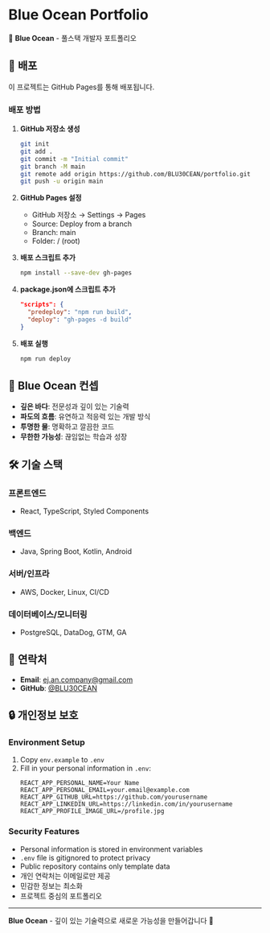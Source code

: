 # Blue Ocean Portfolio

🌊 **Blue Ocean** - 풀스택 개발자 포트폴리오

## 🚀 배포

이 프로젝트는 GitHub Pages를 통해 배포됩니다.

### 배포 방법

1. **GitHub 저장소 생성**
   ```bash
   git init
   git add .
   git commit -m "Initial commit"
   git branch -M main
   git remote add origin https://github.com/BLU30CEAN/portfolio.git
   git push -u origin main
   ```

2. **GitHub Pages 설정**
   - GitHub 저장소 → Settings → Pages
   - Source: Deploy from a branch
   - Branch: main
   - Folder: / (root)

3. **배포 스크립트 추가**
   ```bash
   npm install --save-dev gh-pages
   ```

4. **package.json에 스크립트 추가**
   ```json
   "scripts": {
     "predeploy": "npm run build",
     "deploy": "gh-pages -d build"
   }
   ```

5. **배포 실행**
   ```bash
   npm run deploy
   ```

## 🎨 Blue Ocean 컨셉

- **깊은 바다**: 전문성과 깊이 있는 기술력
- **파도의 흐름**: 유연하고 적응력 있는 개발 방식
- **투명한 물**: 명확하고 깔끔한 코드
- **무한한 가능성**: 끊임없는 학습과 성장

## 🛠 기술 스택

### 프론트엔드
- React, TypeScript, Styled Components

### 백엔드
- Java, Spring Boot, Kotlin, Android

### 서버/인프라
- AWS, Docker, Linux, CI/CD

### 데이터베이스/모니터링
- PostgreSQL, DataDog, GTM, GA

## 📧 연락처

- **Email**: ej.an.company@gmail.com
- **GitHub**: [@BLU30CEAN](https://github.com/BLU30CEAN)

## 🔒 개인정보 보호

### Environment Setup
1. Copy `env.example` to `.env`
2. Fill in your personal information in `.env`:
   ```
   REACT_APP_PERSONAL_NAME=Your Name
   REACT_APP_PERSONAL_EMAIL=your.email@example.com
   REACT_APP_GITHUB_URL=https://github.com/yourusername
   REACT_APP_LINKEDIN_URL=https://linkedin.com/in/yourusername
   REACT_APP_PROFILE_IMAGE_URL=/profile.jpg
   ```

### Security Features
- Personal information is stored in environment variables
- `.env` file is gitignored to protect privacy
- Public repository contains only template data
- 개인 연락처는 이메일로만 제공
- 민감한 정보는 최소화
- 프로젝트 중심의 포트폴리오

---

**Blue Ocean** - 깊이 있는 기술력으로 새로운 가능성을 만들어갑니다 🌊
